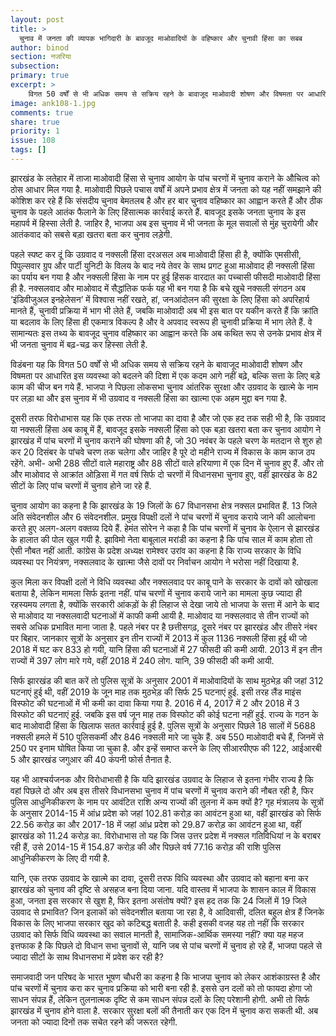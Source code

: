 ```yaml
---
layout: post
title: >
  चुनाव में जनता की व्यापक भागिदारी के बावजूद माओवादियों के वहिष्कार और चुनावी हिंसा का सबब
author: binod
section: नजरिया
subsection:
primary: true
excerpt: >
    विगत 50 वर्षों से भी अधिक समय से सक्रिय रहने के बावाजूद माओवादी शोषण और विषमता पर आधारित इस व्यवस्था को बदलने की दिशा में एक कदम आगे नहीं बढे़, बल्कि सत्ता के लिए बड़े काम की चीज बन गये हैं.
image: ank108-1.jpg
comments: true
share: true
priority: 1
issue: 108
tags: []
---
```


झारखंड के लतेहार में ताजा माओवादी हिंसा से चुनाव आयोग के पांच चरणों में चुनाव कराने के औचित्व को ठोस आधार मिल गया है. माओवादी पिछले पचास वर्षों में अपने प्रभाव क्षेत्र में जनता को यह नहीं समझाने की कोशिश कर रहे हैं कि संसदीय चुनाव बेमतलब है और हर बार चुनाव वहिष्कार का आह्वान करते हैं और ठीक चुनाव के पहले आतंक फैलाने के लिए हिंसात्मक कार्रवाई करते हैं. बावजूद इसके जनता चुनाव के इस महापर्व में हिस्सा लेती है. जाहिर है, भाजपा अब इस चुनाव में भी जनता के मूल सवालों से मुंह चुरायेगी और आतंकवाद को सबसे बड़ा खतरा बता कर चुनाव लड़ेगी.

पहले स्पष्ट कर दूं कि उग्रवाद व नक्सली हिंसा दरअसल अब माओवादी हिंसा ही है, क्योंकि एमसीसी, पिपुल्सवार ग्रुप और पार्टी युनिटी के विलय के बाद नये तेवर के साथ प्रगट हुआ माओवाद ही नक्सली हिंसा का पर्याय बन गया है और नक्सली हिंसा के नाम पर हुई हिंसक वारदात का पच्चासी फीसदी माओवादी हिंसा ही है. नक्सलवाद और माओवाद में सैद्धांतिक फर्क यह भी बन गया है कि बचे खुचे नक्सली संगठन अब ‘इंडिवीजुअल इनहेलेसन’ में विश्वास नहीं रखते, हां, जनआंदोलन की सुरक्षा के लिए हिंसा को अपरिहार्य मानते हैं, चुनावी प्रक्रिया में भाग भी लेते हैं, जबकि माओवादी अब भी इस बात पर यकीन करते हैं कि क्रांति या बदलाव के लिए हिंसा ही एकमात्र विकल्प है और वे अपवाद स्वरूप ही चुनावी प्रक्रिया में भाग लेते हैं. वे सामान्यतः इस तथ्य के बावजूद चुनाव वहिष्कार का आह्वान करते कि अब कथित रूप से उनके प्रभाव क्षेत्र में भी जनता चुनाव में बढ़-चढ़ कर हिस्सा लेती है.

विडंबना यह कि विगत 50 वर्षों से भी अधिक समय से सक्रिय रहने के बावाजूद माओवादी शोषण और विषमता पर आधारित इस व्यवस्था को बदलने की दिशा में एक कदम आगे नहीं बढे़, बल्कि सत्ता के लिए बड़े काम की चीज बन गये हैं. भाजपा ने पिछला लोकसभा चुनाव आंतरिक सुरक्षा और उग्रवाद के खात्मे के नाम पर लड़ा था और इस चुनाव में भी उग्रवाद व नक्सली हिंसा का खात्मा एक अहम मुद्दा बन गया है.

दूसरी तरफ विरोधाभास यह कि एक तरफ तो भाजपा का दावा है और जो एक हद तक सही भी है, कि उग्रवाद या नक्सली हिंसा अब काबू में हैं, बावजूद इसके नक्सली हिंसा को एक बड़ा खतरा बता कर चुनाव आयोग ने झारखंड में पांच चरणों में चुनाव कराने की घोषणा की है, जो 30 नवंबर के पहले चरण के मतदान से शुरु हो कर 20 दिसंबर के पांचवे चरण तक चलेगा और जाहिर है पूरे दो महीने राज्य में विकास के काम काज ठप रहेंगे. अभी- अभी 288 सीटों वाले महाराष्ट्र और 88 सीटों वाले हरियाणा में एक दिन में चुनाव हुए हैं. और तो और माओवाद से आक्रांत ओड़िसा में गत वर्ष सिर्फ दो चरणों में विधानसभा चुनाव हुए, वहीं झारखंड के 82 सीटों के लिए पांच चरणों में चुनाव होने जा रहे हैं.

चुनाव आयोग का कहना है कि झारखंड के 19 जिलों के 67 विधानसभा क्षेत्र नक्सल प्रभावित हैं. 13 जिले अति संवेदनशील और 6 संवेदनशील. प्रमुख विपक्षी दलों ने पांच चरणों में चुनाव कराये जाने की आलोचना करते हुए अलग-अलग वक्तव्य दिये हैं. हेमंत सोरेन ने कहा है कि पांच चरणों में चुनाव के ऐलान से झारखंड के हालात की पोल खुल गयी है. झाविमो नेता बाबूलाल मरांडी का कहना है कि पांच साल में काम होता तो ऐसी नौबत नहीं आती. कांग्रेस के प्रदेश अध्यक्ष रामेश्वर उरांव का कहना है कि राज्य सरकार के विधि व्यवस्था पर नियंत्रण, नक्सलवाद के खात्मा जैसे दावों पर निर्वाचन आयोग ने भरोसा नहीं दिखाया है.

कुल मिला कर विपक्षी दलों ने विधि व्यवस्था और नक्सलवाद पर काबू पाने के सरकार के दावों को खोखला बताया है, लेकिन मामला सिर्फ इतना नहीं. पांच चरणों में चुनाव कराये जाने का मामला कुछ ज्यादा ही रहस्यमय लगता है, क्योंकि सरकारी आंकड़ों के ही लिहाज से देखा जाये तो भाजपा के सत्ता में आने के बाद से माओवाद या नक्सलवादी घटनाओं में काफी कमी आयी है. माओवाद या नक्सलवाद से तीन राज्यों को सबसे अधिक प्रभावित माना जाता है. पहले नंबर पर है छत्तीसगढ़, दूसरे नंबर पर झारखंड और तीसरे नंबर पर बिहार. जानकार सूत्रों के अनुसार इन तीन राज्यों में 2013 में कुल 1136 नक्सली हिंसा हुई थी जो 2018 में घट कर 833 हो गयी, यानि हिंसा की घटनाओं में 27 फीसदी की कमी आयी. 2013 में इन तीन राज्यों में 397 लोग मारे गये, वहीं 2018 में 240 लोग. यानि, 39 फीसदी की कमी आयी.

सिर्फ झारखंड की बात करें तो पुलिस सूत्रों के अनुसार 2001 में माओवादियों के साथ मुठभेड़ की जहां 312 घटनाएं हुई थी, वहीं 2019 के जून माह तक मुठभेड़ की सिर्फ 25 घटनाएं हुई. इसी तरह लैंड माइंस विस्फोट की घटनाओं में भी कमी का दावा किया गया है. 2016 में 4, 2017 में 2 और 2018 में 3 विस्फोट की घटनाएं हुई. जबकि इस वर्ष जून माह तक विस्फोट की कोई घटना नहीं हुई. राज्य के गठन के बाद माओवादी हिंसा के खिलाफ सतत कार्रवाई हुई है. पुलिस सूत्रों के अनुसार पिछले 18 सालों में 5688 नक्सली हमले में 510 पुलिसकर्मी और 846 नक्सली मारे जा चुके हैं. अब 550 माओवादी बचे हैं, जिनमें से 250 पर इनाम घोषित किया जा चुका है. और इन्हें समाप्त करने के लिए सीआरपीएफ की 122, आईआरबी 5 और झारखंड जगुआर की 40 कंपनी फोर्स तैनात है.

यह भी आश्चर्यजनक और विरोधाभासी है कि यदि झारखंड उग्रवाद के लिहाज से इतना गंभीर राज्य है कि वहां पिछले दो और अब इस तीसरे विधानसभा चुनाव में पांच चरणों में चुनाव कराने की नौबत रही है, फिर पुलिस आधुनिकीकरण के नाम पर आवंटित राशि अन्य राज्यों की तुलना में कम क्यों है? गृह मंत्रालय के सूत्रों के अनुसार 2014-15 में आंध्र प्रदेश को जहां 102.81 करोड़ का आवंटन हुआ था, वहीं झारखंड को सिर्फ 22.56 करोड़ का और 2017-18 में जहां आंध्र प्रदेश को 29.87 करोड़ का आवंटन हुआ था, वहीं झारखंड को 11.24 करोड़ का. विरोधाभास तो यह कि जिस उत्तर प्रदेश में नक्सल गतिविधियां न के बराबर रही हैं, उसे 2014-15 में 154.87 करोड़ की और पिछले वर्ष 77.16 करोड़ की राशि पुलिस आधुनिकीकरण के लिए दी गयी है.

यानि, एक तरफ उग्रवाद के खात्मे का दावा, दूसरी तरफ विधि व्यवस्था और उग्रवाद को बहाना बना कर झारखंड को चुनाव की दृष्टि से असहज बना दिया जाना. यदि वास्तव में भाजपा के शासन काल में विकास हुआ, जनता इस सरकार से खुश है, फिर इतना असंतोष क्यों? इस हद तक कि 24 जिलों में 19 जिले उग्रवाद से प्रभावित? जिन इलाकों को संवेदनशील बताया जा रहा है, वे आदिवासी, दलित बहुल क्षेत्र हैं जिनके विकास के लिए भाजपा सरकार खुद को कटिबद्ध बताती है. कही इसकी वजह यह तो नहीं कि सरकार उग्रवाद को सिर्फ विधि व्यवस्था का सवाल मानती है, सामाजिक-आर्थिक समस्या नहीं? क्या यह महज इत्तफाक है कि पिछले दो विधान सभा चुनावों से, यानि जब से पांच चरणों में चुनाव हो रहे हैं, भाजपा पहले से ज्यादा सीटों के साथ विधानसभा में प्रवेश कर रही है?    

समाजवादी जन परिषद के भारत भूषण चौधरी का कहना है कि भाजपा चुनाव को लेकर आशंकाग्रस्त है और पांच चरणों में चुनाव करा कर चुनाव प्रक्रिया को भारी बना रही है. इससे उन दलों को तो फायदा होगा जो साधन संपन्न हैं, लेकिन तुलनात्मक दृष्टि से कम साधन संपन्न दलों के लिए परेशानी होगी. अभी तो सिर्फ झारखंड में चुनाव होने वाला है. सरकार सुरक्षा बलों की तैनाती कर एक दिन में चुनाव करा सकती थी. अब जनता को ज्यादा दिनों तक सचेत रहने की जरूरत रहेगी.
